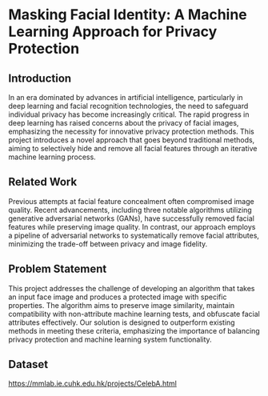 # Masking Facial Identity: A Machine Learning Approach for Privacy Protection

## Introduction
In an era dominated by advances in artificial intelligence, particularly in deep learning and facial recognition technologies, the need to safeguard individual privacy has become increasingly critical. The rapid progress in deep learning has raised concerns about the privacy of facial images, emphasizing the necessity for innovative privacy protection methods. This project introduces a novel approach that goes beyond traditional methods, aiming to selectively hide and remove all facial features through an iterative machine learning process.

## Related Work
Previous attempts at facial feature concealment often compromised image quality. Recent advancements, including three notable algorithms utilizing generative adversarial networks (GANs), have successfully removed facial features while preserving image quality. In contrast, our approach employs a pipeline of adversarial networks to systematically remove facial attributes, minimizing the trade-off between privacy and image fidelity.

## Problem Statement
This project addresses the challenge of developing an algorithm that takes an input face image and produces a protected image with specific properties. The algorithm aims to preserve image similarity, maintain compatibility with non-attribute machine learning tests, and obfuscate facial attributes effectively. Our solution is designed to outperform existing methods in meeting these criteria, emphasizing the importance of balancing privacy protection and machine learning system functionality.


## Dataset
https://mmlab.ie.cuhk.edu.hk/projects/CelebA.html
